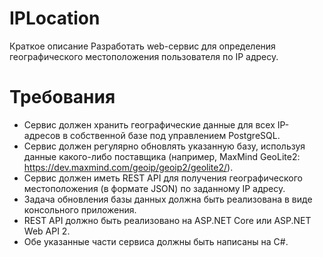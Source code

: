 # IPLocation

Краткое описание
Разработать web-сервис для определения географического местоположения
пользователя по IP адресу.
# Требования

- Сервис должен хранить географические данные для всех IP-адресов в собственной базе под управлением PostgreSQL.
- Сервис должен регулярно обновлять указанную базу, используя данные какого-либо поставщика (например, MaxMind GeoLite2: https://dev.maxmind.com/geoip/geoip2/geolite2/).
- Сервис должен иметь REST API для получения географического местоположения (в формате JSON) по заданному IP адресу.
- Задача обновления базы данных должна быть реализована в виде консольного приложения.
- REST API должно быть реализовано на ASP.NET Core или ASP.NET Web API 2.
- Обе указанные части сервиса должны быть написаны на C#.
